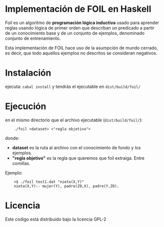 # Implementación de FOIL en Haskell
Foil es un algoritmo de **programación lógica inductiva** usado para aprender reglas usando lógica de primer orden que describan un predicado a partir de un conocimiento base y de un conjunto de ejemplos, denominado conjunto de entrenamiento.

Esta implementación de FOIL hace uso de la asumpción de mundo cerrado, es decir, que todo aquellos ejemplos no descritos se consideran negativos.

# Instalación

ejecuta: `cabal install` y tendrás el ejecutable en `dist/build/foil/`

# Ejecución

en el mismo directorio que el archivo ejecutable (`dist/build/foil/`):

```
    ./foil <dataset> <"regla objetivo">
```

donde:
- **dataset** es la ruta al archivo con el conocimiento de fondo y los ejemplos.
- **"regla objetivo"** es la regla que queremos que foil extraiga. Entre comillas.

Ejemplo: 
```
    >$ ./foil test1.dat "nieta(X,Y)"
    nieta(X,Y):- mujer(Y), padre(Z0,X), padre(Y,Z0).
```

# Licencia

Este codigo está distribuido bajo la licencia GPL-2
